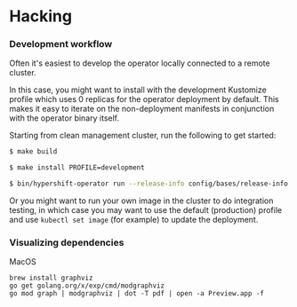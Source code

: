 # Hacking

### Development workflow

Often it's easiest to develop the operator locally connected to a remote
cluster.

In this case, you might want to install with the development Kustomize
profile which uses 0 replicas for the operator deployment by default. This
makes it easy to iterate on the non-deployment manifests in conjunction
with the operator binary itself.

Starting from clean management cluster, run the following to get started: 

```bash
$ make build

$ make install PROFILE=development

$ bin/hypershift-operator run --release-info config/bases/release-info.json
```

Or you might want to run your own image in the cluster to do integration
testing, in which case you may want to use the default (production) profile
and use `kubectl set image` (for example) to update the deployment.

### Visualizing dependencies

MacOS
```
brew install graphviz
go get golang.org/x/exp/cmd/modgraphviz
go mod graph | modgraphviz | dot -T pdf | open -a Preview.app -f
```
